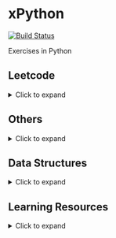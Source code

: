 # xPython
[![Build Status](https://travis-ci.org/wp-lai/xpython.svg?branch=master)](https://travis-ci.org/wp-lai/xpython)

Exercises in Python

## Leetcode
<details>
  <summary>Click to expand</summary>

+ [#1 Two Sum](code/twosum.py)
+ [#3 Longest Substring Without Repeating Characters](code/longestsubstringlen.py)
+ [#4 Median of Two Sorted Arrays](code/findmediansortedarrays.py)
+ [#5 Longest Palindromic Substring](code/longestpalindrome.py)
+ [#6 ZigZag Conversion](code/zigzag.py)
+ [#7 Reverse Integer](code/reverse_int.py)
+ [#8 String to Integer](code/atoi.py)
+ [#9 Palindrome Number](code/pal_num.py)
+ [#11 Container With Most Water](code/mostwater.py)
+ [#12 Integer to Roman](code/int2roman.py)
+ [#13 Roman to Integer](code/roman2int.py)
+ [#14 Longest Common Prefix](code/lcp.py)
+ [#15 3Sum](code/threesum.py)
+ [#16 3Sum Closest](code/threesumcloest.py)
+ [#20 Valid Parentheses](code/balancedparentheses.py)
+ [#23 Merge k Sorted Lists](code/mergeklists.py)
+ [#26 Remove Duplicates from Sorted Array](code/rmduplicate.py)
+ [#27 Remove Element](code/remove_element.py)
+ [#28 Implement strStr](code/strstr.py)
+ [#169 Majority Element](code/major_elem.py)
+ [#179 Largest Number](code/largestnumber.py)
+ [#215 Kth Largest Element in an Array](code/kthlargest.py)

</details>

## Others
<details>
  <summary>Click to expand</summary>

+ [Anagram Detection](code/anagram.py)
+ [Greatest Common Divisor](code/gcd.py)
+ [Integer to Binary](code/int2binary.py)
+ [Modular Exponentiation](code/modexp.py)
+ [Covering Segments by Points](code/covering_segments.py)
+ [Points Covered by #Segments](code/points_and_segments.py)
+ [Finding the Distance of Closest Pair of Points](code/CPP.py)
+ [Find Pattern in Text](code/substrsearch.py)
+ [Longest Common Substring](code/lcs.py)
+ [Day of Year to Day of Month](code/month_day.py)

</details>

## Data Structures
<details>
  <summary>Click to expand</summary>

+ [Rolling Hash](code/rollinghash.py)

</details>

## Learning Resources
<details>
  <summary>Click to expand</summary>

+ [Modern Python LiveLessons: Big Ideas and Little Code in Python
by Raymond Hettinger](https://www.safaribooksonline.com/library/view/modern-python-livelessons/9780134743400/)
+ [Getting Started Testing your Python by Ned Batchelder](https://nedbatchelder.com/text/st.html)

</details>
